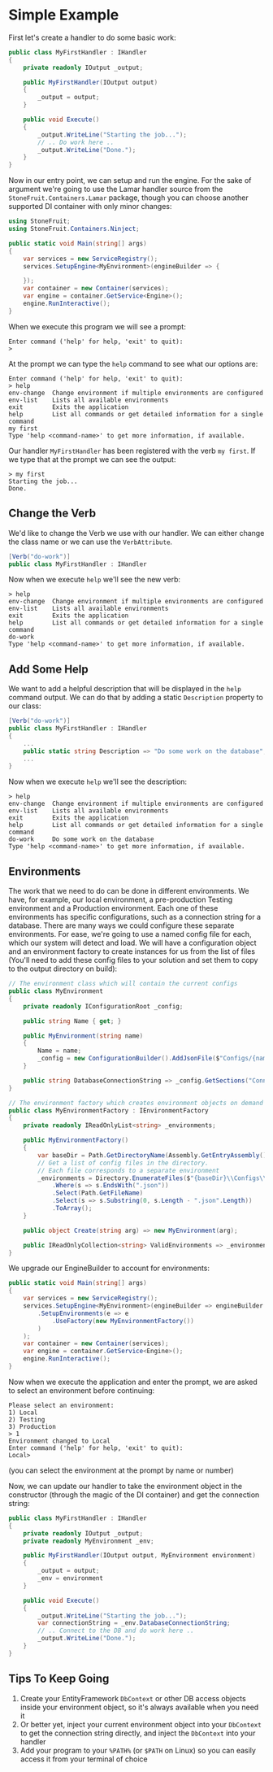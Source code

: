 # Simple Example

First let's create a handler to do some basic work:

```csharp
public class MyFirstHandler : IHandler
{
    private readonly IOutput _output;

    public MyFirstHandler(IOutput output) 
    {
        _output = output;
    }

    public void Execute()
    {
        _output.WriteLine("Starting the job...");
        // .. Do work here ..
        _output.WriteLine("Done.");
    }
}
```

Now in our entry point, we can setup and run the engine. For the sake of argument we're going to use the Lamar handler source from the `StoneFruit.Containers.Lamar` package, though you can choose another supported DI container with only minor changes:

```csharp
using StoneFruit;
using StoneFruit.Containers.Ninject;

public static void Main(string[] args)
{
    var services = new ServiceRegistry();
    services.SetupEngine<MyEnvironment>(engineBuilder => {

    });
    var container = new Container(services);
    var engine = container.GetService<Engine>();
    engine.RunInteractive();
}
```

When we execute this program we will see a prompt:

```
Enter command ('help' for help, 'exit' to quit):
> 
```

At the prompt we can type the `help` command to see what our options are:

```
Enter command ('help' for help, 'exit' to quit):
> help
env-change  Change environment if multiple environments are configured
env-list    Lists all available environments
exit        Exits the application
help        List all commands or get detailed information for a single command
my first
Type 'help <command-name>' to get more information, if available.
```

Our handler `MyFirstHandler` has been registered with the verb `my first`. If we type that at the prompt we can see the output:

```
> my first
Starting the job...
Done.
```

## Change the Verb

We'd like to change the Verb we use with our handler. We can either change the class name or we can use the `VerbAttribute`.


```csharp
[Verb("do-work")]
public class MyFirstHandler : IHandler
```

Now when we execute `help` we'll see the new verb:

```
> help
env-change  Change environment if multiple environments are configured
env-list    Lists all available environments
exit        Exits the application
help        List all commands or get detailed information for a single command
do-work
Type 'help <command-name>' to get more information, if available.
```

## Add Some Help

We want to add a helpful description that will be displayed in the `help` command output. We can do that by adding a static `Description` property to our class:

```csharp
[Verb("do-work")]
public class MyFirstHandler : IHandler
{
    ...
    public static string Description => "Do some work on the database";
    ...
}
```

Now when we execute `help` we'll see the description:

```
> help
env-change  Change environment if multiple environments are configured
env-list    Lists all available environments
exit        Exits the application
help        List all commands or get detailed information for a single command
do-work     Do some work on the database
Type 'help <command-name>' to get more information, if available.
```

## Environments

The work that we need to do can be done in different environments. We have, for example, our local environment, a pre-production Testing environment and a Production environment. Each one of these environments has specific configurations, such as a connection string for a database. There are many ways we could configure these separate environments. For ease, we're going to use a named config file for each, which our system will detect and load. We will have a configuration object and an environment factory to create instances for us from the list of files (You'll need to add these config files to your solution and set them to copy to the output directory on build):

```csharp
// The environment class which will contain the current configs
public class MyEnvironment
{
    private readonly IConfigurationRoot _config;

    public string Name { get; }

    public MyEnvironment(string name)
    {
        Name = name;
        _config = new ConfigurationBuilder().AddJsonFile($"Configs/{name}.json").Build();
    }

    public string DatabaseConnectionString => _config.GetSections("ConnectionStrings")["MyDatabase"];
}

// The environment factory which creates environment objects on demand
public class MyEnvironmentFactory : IEnvironmentFactory
{
    private readonly IReadOnlyList<string> _environments;

    public MyEnvironmentFactory()
    {
        var baseDir = Path.GetDirectoryName(Assembly.GetEntryAssembly().Location);
        // Get a list of config files in the directory.
        // Each file corresponds to a separate environment
        _environments = Directory.EnumerateFiles($"{baseDir}\\Configs\\")
            .Where(s => s.EndsWith(".json"))
            .Select(Path.GetFileName)
            .Select(s => s.Substring(0, s.Length - ".json".Length))
            .ToArray();
    }

    public object Create(string arg) => new MyEnvironment(arg);

    public IReadOnlyCollection<string> ValidEnvironments => _environments;
}
```

We upgrade our EngineBuilder to account for environments:

```csharp
public static void Main(string[] args)
{
    var services = new ServiceRegistry();
    services.SetupEngine<MyEnvironment>(engineBuilder => engineBuilder
        .SetupEnvironments(e => e
            .UseFactory(new MyEnvironmentFactory())
        )
    );
    var container = new Container(services);
    var engine = container.GetService<Engine>();
    engine.RunInteractive();
}
```

Now when we execute the application and enter the prompt, we are asked to select an environment before continuing:

```
Please select an environment:
1) Local
2) Testing
3) Production
> 1
Environment changed to Local
Enter command ('help' for help, 'exit' to quit):
Local>
```

(you can select the environment at the prompt by name or number)

Now, we can update our handler to take the environment object in the constructor (through the magic of the DI container) and get the connection string:

```csharp
public class MyFirstHandler : IHandler
{
    private readonly IOutput _output;
    private readonly MyEnvironment _env;

    public MyFirstHandler(IOutput output, MyEnvironment environment) 
    {
        _output = output;
        _env = environment
    }

    public void Execute()
    {
        _output.WriteLine("Starting the job...");
        var connectionString = _env.DatabaseConnectionString;
        // .. Connect to the DB and do work here ..
        _output.WriteLine("Done.");
    }
}
```

## Tips To Keep Going

1. Create your EntityFramework `DbContext` or other DB access objects inside your environment object, so it's always available when you need it
1. Or better yet, inject your current environment object into your `DbContext` to get the connection string directly, and inject the `DbContext` into your handler
1. Add your program to your `%PATH%` (or `$PATH` on Linux) so you can easily access it from your terminal of choice
